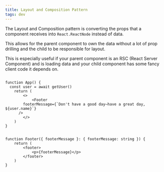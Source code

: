 ```yaml
---
title: Layout and Composition Pattern
tags: dev
---
```



The Layout and Composition pattern is converting the props that a component receives into `React.ReactNode` instead of data.

This allows for the parent component to own the data without a lot of prop drilling and the child to be responsible for layout.

This is especially useful if your parent component is an RSC (React Server Component) and is loading data and your child component has some fancy client code it depends on.

```tsx

function App() {
  const user = await getUser()
	return (
		<>
			<Footer 
        footerMessage={`Don't have a good day–have a great day, ${user.name}`} 
      />
		</>
	)
}


function Footer({ footerMessage }: { footerMessage: string }) {
	return (
		<footer>
			<p>{footerMessage}</p>
		</footer>
	)
}
```